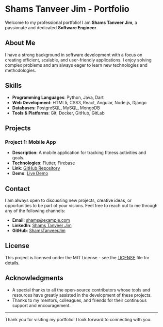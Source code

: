 # Shams Tanveer Jim - Portfolio

Welcome to my professional portfolio! I am **Shams Tanveer Jim**, a passionate and dedicated **Software Engineer**.

## About Me

I have a strong background in software development with a focus on creating efficient, scalable, and user-friendly applications. I enjoy solving complex problems and am always eager to learn new technologies and methodologies.

## Skills

- **Programming Languages**:  Python, Java, Dart
- **Web Development**: HTML5, CSS3, React, Angular, Node.js, Django
- **Databases**: PostgreSQL, MySQL, MongoDB
- **Tools & Platforms**: Git, Docker, GitHub, GitLab

## Projects


### Project 1: Mobile App
- **Description**: A mobile application for tracking fitness activities and goals.
- **Technologies**: Flutter, Firebase
- **Link**: [GitHub Repository](https://github.com/ShamsTanveerJim/fitness-app)
- **Demo**: [Live Demo](https://your-live-demo-link.com)

## Contact

I am always open to discussing new projects, creative ideas, or opportunities to be part of your visions. Feel free to reach out to me through any of the following channels:

- **Email**: shams@example.com
- **LinkedIn**: [Shams Tanveer Jim](https://www.linkedin.com/in/shams-tanveer-jim/)
- **GitHub**: [ShamsTanveerJim](https://github.com/ShamsTanveerJim)

## License

This project is licensed under the MIT License - see the [LICENSE](LICENSE) file for details.

## Acknowledgments

- A special thanks to all the open-source contributors whose tools and resources have greatly assisted in the development of these projects.
- Thanks to my mentors, colleagues, and friends for their continuous support and encouragement.

---

Thank you for visiting my portfolio! I look forward to connecting with you.
